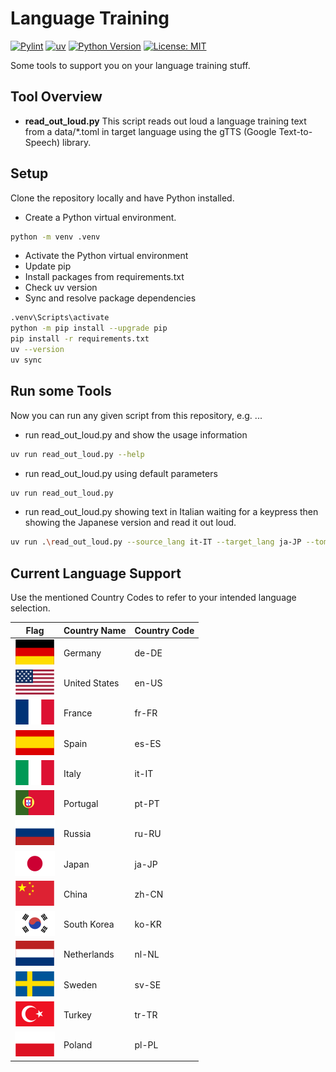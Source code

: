 # Language Training

[![Pylint](https://github.com/OMerkel/language_training/actions/workflows/pylint.yml/badge.svg)](https://github.com/OMerkel/language_training/actions/workflows/pylint.yml)
[![uv](https://img.shields.io/badge/uv-fast%20Python%20package%20manager-blue)](https://docs.astral.sh/uv/)
[![Python Version](https://img.shields.io/badge/python-3.13%2B-blue)](https://docs.python.org/)
[![License: MIT](https://img.shields.io/badge/License-MIT-yellow.svg)](https://github.com/OMerkel/language_training/blob/main/LICENSE)

Some tools to support you on your language training stuff.

## Tool Overview

- **read_out_loud.py** This script reads out loud a language training text from a data/*.toml in target language using the gTTS (Google Text-to-Speech) library.

## Setup

Clone the repository locally and have Python installed.

- Create a Python virtual environment.

```bash
python -m venv .venv
```

- Activate the Python virtual environment
- Update pip
- Install packages from requirements.txt
- Check uv version
- Sync and resolve package dependencies

```bash
.venv\Scripts\activate
python -m pip install --upgrade pip
pip install -r requirements.txt
uv --version
uv sync
```

## Run some Tools

Now you can run any given script from this repository, e.g. ...

- run read_out_loud.py and show the usage information

```bash
uv run read_out_loud.py --help
```

- run read_out_loud.py using default parameters

```bash
uv run read_out_loud.py
```

- run read_out_loud.py showing text in Italian waiting for a keypress then
  showing the Japanese version and read it out loud.

```bash
uv run .\read_out_loud.py --source_lang it-IT --target_lang ja-JP --toml_file .\data\greetings.toml
```

## Current Language Support

Use the mentioned Country Codes to refer to your intended language selection.

| Flag | Country Name      | Country Code |
|------|-------------------|--------------|
| ![German Flag](./img/flag_de-DE.svg)     | Germany       | de-DE           |
| ![US Flag](./img/flag_en-US.svg)         | United States | en-US           |
| ![French Flag](./img/flag_fr-FR.svg)     | France        | fr-FR           |
| ![Spanish Flag](./img/flag_es-ES.svg)    | Spain         | es-ES           |
| ![Italian Flag](./img/flag_it-IT.svg)    | Italy         | it-IT           |
| ![Portuguese Flag](./img/flag_pt-PT.svg) | Portugal      | pt-PT           |
| ![Russian Flag](./img/flag_ru-RU.svg)    | Russia        | ru-RU           |
| ![Japanese Flag](./img/flag_ja-JP.svg)   | Japan         | ja-JP           |
| ![Chinese Flag](./img/flag_zh-CN.svg)    | China         | zh-CN           |
| ![Korean Flag](./img/flag_ko-KR.svg)     | South Korea   | ko-KR           |
| ![Dutch Flag](./img/flag_nl-NL.svg)      | Netherlands   | nl-NL           |
| ![Swedish Flag](./img/flag_sv-SE.svg)    | Sweden        | sv-SE           |
| ![Turkish Flag](./img/flag_tr-TR.svg)    | Turkey        | tr-TR           |
| ![Polish Flag](./img/flag_pl-PL.svg)     | Poland        | pl-PL           |

